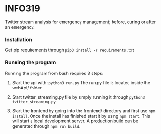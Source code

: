 # INFO319
Twitter stream analysis for emergency management; before, during or after an emergency. 

### Installation

Get pip requirements through 
``pip3 install -r requirements.txt``

### Running the program
Running the program from bash requires 3 steps:

1. Start the api with: 
``python3 run.py`` The run.py file is located inside
the webApi/ folder.

2. Start twitter_streaming.py file by simply
running it through ``python3 twitter_streaming.py``

3. Start the frontend by going into the frontend/ 
directory and first use ``npm install``. Once the 
install has finished start it by using ``npm start``.
This will start a local development server. A production
build can be generated through ``npm run build``.